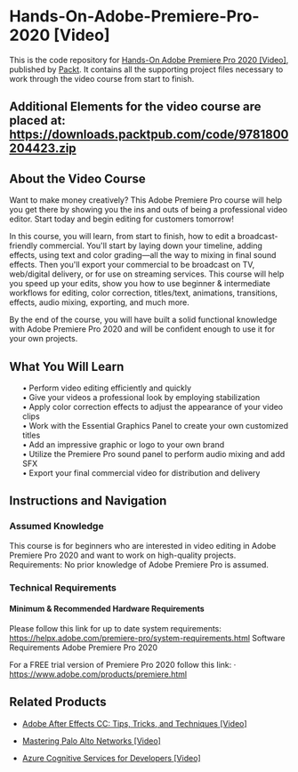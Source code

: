 # Hands-On-Adobe-Premiere-Pro-2020 [Video]
This is the code repository for [Hands-On Adobe Premiere Pro 2020 [Video]]( https://www.packtpub.com/business-other/hands-on-adobe-premiere-pro-2020-video), published by [Packt](https://www.packtpub.com/?utm_source=github ). It contains all the supporting project files necessary to work through the video course from start to finish.

## Additional Elements for the video course are placed at: https://downloads.packtpub.com/code/9781800204423.zip

## About the Video Course
Want to make money creatively? This Adobe Premiere Pro course will help you get there by showing you the ins and outs of being a professional video editor. Start today and begin editing for customers tomorrow!

In this course, you will learn, from start to finish, how to edit a broadcast-friendly commercial. You'll start by laying down your timeline, adding effects, using text and color grading—all the way to mixing in final sound effects. Then you'll export your commercial to be broadcast on TV, web/digital delivery, or for use on streaming services. This course will help you speed up your edits, show you how to use beginner & intermediate workflows for editing, color correction, titles/text, animations, transitions, effects, audio mixing, exporting, and much more.

By the end of the course, you will have built a solid functional knowledge with Adobe Premiere Pro 2020 and will be confident enough to use it for your own projects. <br/>
<H2>What You Will Learn</H2>
<DIV class>

<UL>
• Perform video editing efficiently and quickly<br/>
• Give your videos a professional look by employing stabilization<br/>
• Apply color correction effects to adjust the appearance of your video clips<br/>
• Work with the Essential Graphics Panel to create your own customized titles<br/>
• Add an impressive graphic or logo to your own brand<br/>
• Utilize the Premiere Pro sound panel to perform audio mixing and add SFX<br/>
• Export your final commercial video for distribution and delivery<br/>
</LI></UL></DIV>

## Instructions and Navigation
### Assumed Knowledge
This course is for beginners who are interested in video editing in Adobe Premiere Pro 2020 and want to work on high-quality projects.
Requirements: No prior knowledge of Adobe Premiere Pro is assumed.

### Technical Requirements <br/>
#### Minimum & Recommended Hardware Requirements

Please follow this link for up to date system requirements: https://helpx.adobe.com/premiere-pro/system-requirements.html 
Software Requirements
Adobe Premiere Pro 2020

For a FREE trial version of Premiere Pro 2020 follow this link: · https://www.adobe.com/products/premiere.html
<br/>

## Related Products
* [Adobe After Effects CC: Tips, Tricks, and Techniques [Video]](https://www.packtpub.com/business-other/adobe-after-effects-cc-tips-tricks-and-techniques-video)

* [Mastering Palo Alto Networks [Video]](https://www.packtpub.com/networking-and-servers/mastering-palo-alto-networks-video)

* [Azure Cognitive Services for Developers [Video]](https://www.packtpub.com/application-development/azure-cognitive-services-developers-video)
